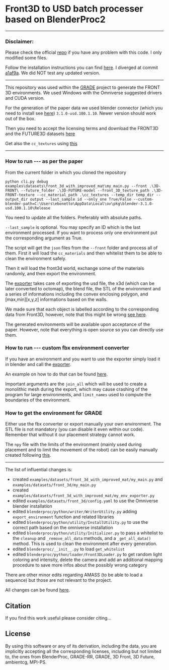 # Front3D to USD batch processer based on BlenderProc2

_____
### Disclaimer:

Please check the official [repo](https://github.com/DLR-RM/BlenderProc/) if you have any problem with this code. I only modified some files.

Follow the installation instructions you can find [here](https://github.com/DLR-RM/BlenderProc/tree/a1af9a). I diverged at commit [a1af9a](https://github.com/eliabntt/Front3D_to_USD/commit/a1af9a80cc9fb02116445dd04f95ba073cdf1ed2). We did NOT test any updated version.
______

This repository was used within the [GRADE](https://eliabntt.github.io/GRADE-RR/) project to generate the FRONT 3D environments.
We used Windows with the Omniverse suggested drivers and CUDA version.

For the generation of the paper data we used blender connector (which you need to install see [here](https://docs.omniverse.nvidia.com/con_connect/con_connect/blender.html)) `3.1.0-usd.100.1.10`. Newer version should work out of the box.

Then you need to accept the licensing terms and download the FRONT3D and the FUTURE3D datasets [here](https://tianchi.aliyun.com/specials/promotion/alibaba-3d-scene-dataset)

Get also the `cc_textures` using [this](https://github.com/DLR-RM/BlenderProc/blob/main/blenderproc/scripts/download_cc_textures.py)
______

### How to run --- as per the paper

From the current folder in which you cloned the repository

`python cli.py debug examples\datasets\front_3d_with_improved_mat\my_main.py --front .\3D-FRONT\ --future_folder .\3D-FUTURE-model --front_3D_texture_path .\3D-FRONT-texture --cc_material_path .\cc_textures --temp_dir temp_dir --output_dir output --last_sample id --only_one True/False --custom-blender-path=C:\Users\ebonetto\AppData\Local\ov\pkg\blender-3.1.0-usd.100.1.10\Release`

You need to update all the folders. Preferably with absolute paths.

`--last_sample` is optional. You may specify an ID which is the last environment processed.
If you want to process only one environment put the corresponding argument as True.

The script will get the `json` files from the `--front` folder and process all of them. First it will load the `cc_materials` and then whitelist them to be able to clean the environment safely.

Then it will load the front3d world, exchange some of the materials randomly, and then export the environment.

The [exporter](https://github.com/eliabntt/Front3D_to_USD/blob/c0e2e44cf88578dabefa043f6e390cc5fe4361fb/blenderproc/python/writer/WriterUtility.py#L23) takes care of exporting the usd file, the x3d (which can be later converted to octomap), the blend file, the STL of the environment and a series of informations including the convex enclosing polygon, and [max,min][x,y,z] informations based on the walls.  

We made sure that each object is labelled according to the corresponding data from Front3D, however, note that this might be wrong [see here](https://github.com/DLR-RM/BlenderProc/issues/466).

The generated environments will be available upon acceptance of the paper. However, note that everything is open source so you can directly use them.

### How to run --- custom fbx environment converter

If you have an environment and you want to use the exporter simply load it in blender and call the [exporter](https://github.com/eliabntt/Front3D_to_USD/blob/c0e2e44cf88578dabefa043f6e390cc5fe4361fb/blenderproc/python/writer/WriterUtility.py#L23).

An example on how to do that can be found [here](https://github.com/eliabntt/Front3D_to_USD/blob/main/examples/datasets/front_3d_with_improved_mat/my_env_exporter.py).

Important arguments are the `join_all` which will be used to create a monolithic mesh during the export, which may cause crashing of the program for large environments, and `limit_names` used to compute the boundaries of the environment.

### How to get the environment for GRADE

Either use the fbx converter or export manually your own environment.
The STL file is not mandatory (you can disable it even within our code). Remember that without it our placement strategy cannot work.

The `npy` file with the limits of the environment (mainly used during placement and to limit the movement of the robot) can be easily manually created following [this](https://github.com/eliabntt/Front3D_to_USD/blob/c0e2e44cf88578dabefa043f6e390cc5fe4361fb/blenderproc/python/writer/WriterUtility.py#L117).


_____


The list of influential changes is:
- created `examples/datasets/front_3d_with_improved_mat/my_main.py` and `examples/datasets/front_3d/my_main.py`
- created `examples/datasets/front_3d_with_improved_mat/my_env_exporter.py`
- edited `examples/datasets/front_3d/config.yaml` to use the Omniverse blender installation
- edited `blenderproc/python/writer/WriterUtility.py`  adding `export_environment` function and related libraries
- edited `blenderproc/python/utility/InstallUtility.py` to use the correct path based on the omniverse installation
- edited `blenderproc/python/utility/Initializer.py` to pass a whitelist to the `cleanup` and `_remove_all_data` methods, and a `_get_all_data()` method. This is used to clean the environment after every generation.
- edited `blenderproc/__init__.py` to load `get_whitelist`
- edited `blenderproc/python/loader/Front3DLoader.py` to get random light coloring and intensity, delete the camera and add an additional mapping procedure to save more infos about the possibly wrong category

There are other minor edits regarding AMASS (to be able to load a sequence) but those are not relevant to the project.

All changes can be found [here](https://github.com/DLR-RM/BlenderProc/compare/main...eliabntt:Front3D_to_USD:c0e2e44#).

## Citation

If you find this work useful please consider citing...

## License
By using this software or any of its derivation, including the data, you are implicitly accepting all the corresponding licenses, including but not limited to, the ones from BlenderProc, GRADE-RR, GRADE, 3D Front, 3D Future, ambientcg, MPI-PS.
